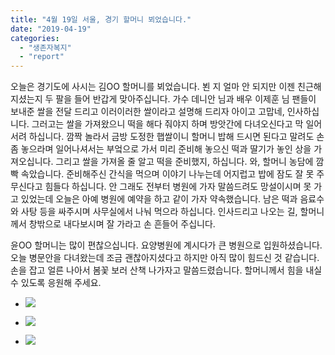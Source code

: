 ```yaml
---
title: "4월 19일 서울, 경기 할머니 뵈었습니다."
date: "2019-04-19"
categories: 
  - "생존자복지"
  - "report"
---
```


오늘은 경기도에 사시는 김OO 할머니를 뵈었습니다. 뵌 지 얼마 안 되지만 이젠 친근해지셨는지 두 팔을 들어 반갑게 맞아주십니다. 가수 데니안 님과 배우 이제훈 님 팬들이 보내준 쌀을 전달 드리고 이러이러한 쌀이라고 설명해 드리자 아이고 고맙네, 인사하십니다. 그러고는 쌀을 가져왔으니 떡을 해다 줘야지 하며 방앗간에 다녀오신다고 막 일어서려 하십니다. 깜짝 놀라서 금방 도정한 햅쌀이니 할머니 밥해 드시면 된다고 말려도 손 좀 놓으라며 일어나셔서는 부엌으로 가서 미리 준비해 놓으신 떡과 딸기가 놓인 상을 가져오십니다. 그리고 쌀을 가져올 줄 알고 떡을 준비했지, 하십니다. 와, 할머니 농담에 깜빡 속았습니다. 준비해주신 간식을 먹으며 이야기 나누는데 어지럽고 밥에 잠도 잘 못 주무신다고 힘들다 하십니다. 안 그래도 전부터 병원에 가자 말씀드려도 망설이시며 못 가고 있었는데 오늘은 아예 병원에 예약을 하고 같이 가자 약속했습니다. 남은 떡과 음료수와 사탕 등을 싸주시며 사무실에서 나눠 먹으라 하십니다. 인사드리고 나오는 길, 할머니께서 창밖으로 내다보시며 잘 가라고 손 흔들어 주십니다.

윤OO 할머니는 많이 편찮으십니다. 요양병원에 계시다가 큰 병원으로 입원하셨습니다. 오늘 병문안을 다녀왔는데 조금 괜찮아지셨다고 하지만 아직 많이 힘드신 것 같습니다. 손을 잡고 얼른 나아서 봄꽃 보러 산책 나가자고 말씀드렸습니다. 할머니께서 힘을 내실 수 있도록 응원해 주세요.

- ![](https://womenandwar.net/kr/wp-content/uploads/2019/04/57798772_2595876560453755_1435757732547264512_n.jpg)
    
- ![](https://womenandwar.net/kr/wp-content/uploads/2019/04/57244778_2595876553787089_7738274798047854592_n.jpg)
    
- ![](https://womenandwar.net/kr/wp-content/uploads/2019/04/사본-photo_2019-04-19_19-53-22.jpg)
